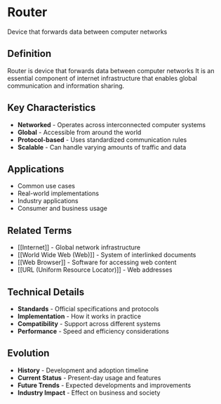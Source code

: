 # Router

Device that forwards data between computer networks

## Definition
Router is device that forwards data between computer networks It is an essential component of internet infrastructure that enables global communication and information sharing.

## Key Characteristics
- **Networked** - Operates across interconnected computer systems
- **Global** - Accessible from around the world
- **Protocol-based** - Uses standardized communication rules
- **Scalable** - Can handle varying amounts of traffic and data

## Applications
- Common use cases
- Real-world implementations
- Industry applications
- Consumer and business usage

## Related Terms
- [[Internet]] - Global network infrastructure
- [[World Wide Web (Web)]] - System of interlinked documents
- [[Web Browser]] - Software for accessing web content
- [[URL (Uniform Resource Locator)]] - Web addresses

## Technical Details
- **Standards** - Official specifications and protocols
- **Implementation** - How it works in practice
- **Compatibility** - Support across different systems
- **Performance** - Speed and efficiency considerations

## Evolution
- **History** - Development and adoption timeline
- **Current Status** - Present-day usage and features
- **Future Trends** - Expected developments and improvements
- **Industry Impact** - Effect on business and society
